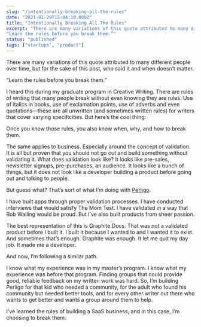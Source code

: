 ```yaml
---
slug: "/intentionally-breaking-all-the-rules"
date: "2021-01-29T15:04:18.000Z"
title: "Intentionally Breaking All The Rules"
excerpt: "There are many variations of this quote attributed to many different people over time, but for the sake of this post, who said it and when doesn’t matter.
“Learn the rules before you break them.”"
status: "published"
tags: ["startups", "product"]
---
```

  There are many variations of this quote attributed to many different people over time, but for the sake of this post, who said it and when doesn’t matter.

“Learn the rules before you break them.”

I heard this during my graduate program in Creative Writing. There are rules of writing that many people break without even knowing they are rules. Use of italics in books, use of exclamation points, use of adverbs and even quotations—these are all unwritten (and sometimes written rules) for writers that cover varying specificities. But here’s the cool thing:

Once you know those rules, you also know when, why, and how to break them.

The same applies to business. Especially around the concept of validation. It is all but proven that you should not go out and build something without validating it. What does validation look like? It looks like pre-sales, newsletter signups, pre-purchases, an audience. It looks like a bunch of things, but it does not look like a developer building a product before going out and talking to people.

But guess what? That’s sort of what I’m doing with [Perligo](<https://perligo.io/>).

I have built apps through proper validation processes. I have conducted interviews that would satisfy The Mom Test. I have validated in a way that Rob Walling would be proud. But I’ve also built products from sheer passion.

The best representation of this is Graphite Docs. That was not a validated product before I built it. I built it because I wanted to and I wanted it to exist. And sometimes that’s enough. Graphite was enough. It let me quit my day job. It made me a developer.

And now, I’m following a similar path.

I know what my experience was in my master’s program. I know what my experience was before that program. Finding groups that could provide good, reliable feedback on my written work was hard. So, I’m building Perligo for that kid who needed a community, for the adult who found his community but needed better tools, and for every other writer out there who wants to get better and wants a group around them to help.

I’ve learned the rules of building a SaaS business, and in this case, I’m choosing to break them.


  